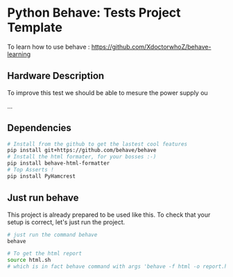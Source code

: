 # Python Behave: Tests Project Template

To learn how to use behave : https://github.com/XdoctorwhoZ/behave-learning

## Hardware Description

To improve this test we should be able to mesure the power supply ou

...

## Dependencies

```bash
# Install from the github to get the lastest cool features
pip install git+https://github.com/behave/behave
# Install the html formater, for your bosses :-)
pip install behave-html-formatter
# Top Asserts !
pip install PyHamcrest
```

## Just run behave

This project is already prepared to be used like this. To check that your setup is correct, let's just run the project.

```bash
# just run the command behave
behave

# To get the html report
source html.sh
# which is in fact behave command with args 'behave -f html -o report.html'
```


